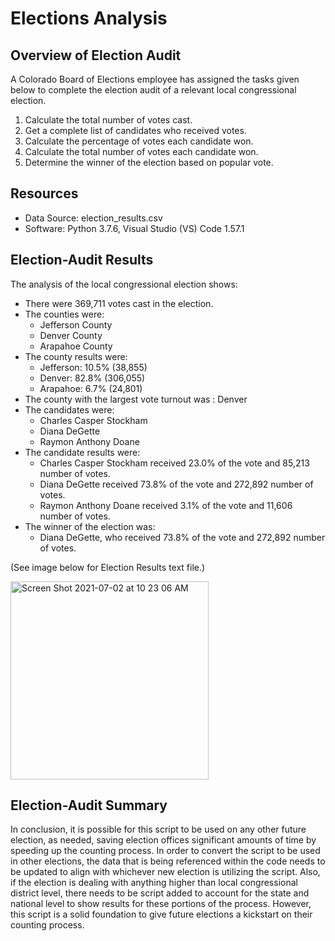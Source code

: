 # Elections Analysis

## Overview of Election Audit
A Colorado Board of Elections employee has assigned the tasks given below to complete the election audit of a relevant local congressional election.

1. Calculate the total number of votes cast.
2. Get a complete list of candidates who received votes.
3. Calculate the percentage of votes each candidate won.
4. Calculate the total number of votes each candidate won.
5. Determine the winner of the election based on popular vote.

## Resources
- Data Source: election_results.csv
- Software: Python 3.7.6, Visual Studio (VS) Code 1.57.1

## Election-Audit Results
The analysis of the local congressional election shows:
- There were 369,711 votes cast in the election.
- The counties were:
   - Jefferson County
   - Denver County
   - Arapahoe County
- The county results were:
   - Jefferson: 10.5% (38,855)
   - Denver: 82.8% (306,055)
   - Arapahoe: 6.7% (24,801)
- The county with the largest vote turnout was : Denver
- The candidates were:
   - Charles Casper Stockham
   - Diana DeGette
   - Raymon Anthony Doane
- The candidate results were:
   - Charles Casper Stockham received 23.0% of the vote and 85,213 number of votes.
   - Diana DeGette received 73.8% of the vote and 272,892 number of votes.
   - Raymon Anthony Doane received 3.1% of the vote and 11,606 number of votes.
- The winner of the election was:
   - Diana DeGette, who received 73.8% of the vote and 272,892 number of votes.

(See image below for Election Results text file.)

<img width="317" alt="Screen Shot 2021-07-02 at 10 23 06 AM" src="https://user-images.githubusercontent.com/85330159/124303446-b1e55d00-db1f-11eb-91ba-5e2b90b74710.png">

## Election-Audit Summary
In conclusion, it is possible for this script to be used on any other future election, as needed, saving election offices significant amounts of time by speeding up the counting process. In order to convert the script to be used in other elections, the data that is being referenced within the code needs to be updated to align with whichever new election is utilizing the script. Also, if the election is dealing with anything higher than local congressional district level, there needs to be script added to account for the state and national level to show results for these portions of the process. However, this script is a solid foundation to give future elections a kickstart on their counting process.  
